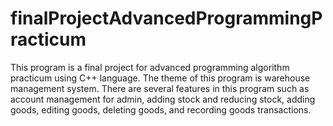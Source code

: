 # finalProjectAdvancedProgrammingPracticum
This program is a final project for advanced programming algorithm practicum using C++ language. The theme of this program is warehouse management system. There are several features in this program such as account management for admin, adding stock and reducing stock, adding goods, editing goods, deleting goods, and recording goods transactions.
